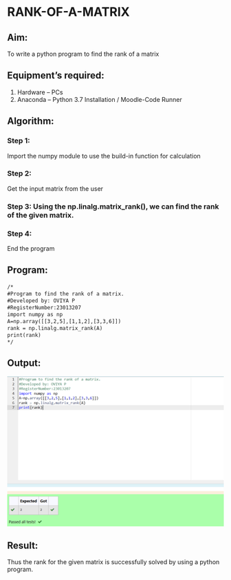 # RANK-OF-A-MATRIX
## Aim:
To write a python program to find the rank of a matrix
## Equipment’s required:
1. 	Hardware – PCs
2. 	Anaconda – Python 3.7 Installation / Moodle-Code Runner
## Algorithm:
### Step 1: 
Import the numpy module to use the build-in function for calculation
### Step 2:
Get the input matrix from the user 
### Step 3: Using the np.linalg.matrix_rank(), we can find the rank of the given matrix.
### Step 4: 
End the program
## Program:
```
/*
#Program to find the rank of a matrix.
#Developed by: OVIYA P
#RegisterNumber:23013207
import numpy as np
A=np.array([[3,2,5],[1,1,2],[3,3,6]])
rank = np.linalg.matrix_rank(A)
print(rank)
*/
```
## Output:
![Alt text](<RANK PIC.png>)

## Result:
Thus the rank for the given matrix is successfully solved by  using a python program.

